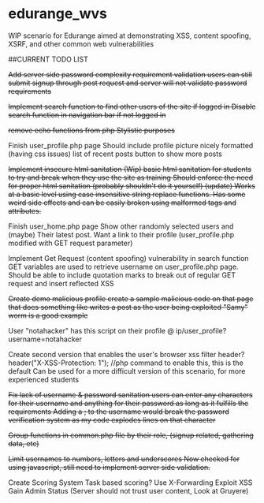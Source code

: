 # edurange_wvs

WIP scenario for Edurange aimed at demonstrating XSS, content spoofing, XSRF, and other common web vulnerabilities

##CURRENT TODO LIST

~~Add server side password complexity requirement validation
users can still submit signup through post request and server will not validate password requirements~~

~~Implement search function to find other users of the site if logged in
  Disable search function in navigation bar if not logged in~~
  
~~remove echo functions from php
  Stylistic purposes~~

Finish user_profile.php page
  Should include
    profile picture nicely formatted (having css issues)
    list of recent posts
    button to show more posts
    
~~Implement insecure html sanitation (Wip)
  basic html sanitation for students to try and break when they use the site as training
  Should enforce the need for proper html sanitation (probably shouldn't do it yourself)
  (update) Works at a basic level using case insensitive string replace functions. Has some weird side effects and can be easily broken using malformed tags and attributes.~~
  
Finish user_home.php page
  Show other randomly selected users and (maybe) Their latest post.
  Want a link to their profile (user_profile.php modified with GET request parameter)
  
Implement Get Request (content spoofing) vulnerability in search function
  GET variables are used to retrieve username on user_profile.php page.
  Should be able to include quotation marks to break out of regular GET request and insert reflected XSS
  
~~Create demo malicious profile
  create a sample malicious code on that page that does something like writes a post as the user being exploited
  "Samy" worm is a good example~~
  
  User "notahacker" has this script on their profile @ ip/user_profile?username=notahacker

Create second version that enables the user's browser xss filter header?
  header("X-XSS-Protection: 1"); //php command to enable this, this is the default
  Can be used for a more difficult version of this scenario, for more experienced students

~~Fix lack of username & password sanitation
  users can enter any characters for their username and anything for their password as long as it fulfills the requirements
  Adding a ; to the username would break the password verification system as my code explodes lines on that character~~

~~Group functions in common.php file by their role, (signup related, gathering data, etc)~~

~~Limit usernames to numbers, letters and underscores
  Now checked for using javascript, still need to implement server side validation.~~

Create Scoring System
  Task based scoring?
    Use X-Forwarding
    Exploit XSS
    Gain Admin Status (Server should not trust user content, Look at Gruyere)
  
